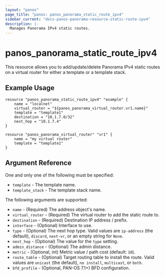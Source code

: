 ```yaml
---
layout: "panos"
page_title: "panos: panos_panorama_static_route_ipv4"
sidebar_current: "docs-panos-panorama-resource-static-route-ipv4"
description: |-
  Manages Panorama IPv4 static routes.
---
```


# panos_panorama_static_route_ipv4

This resource allows you to add/update/delete Panorama IPv4 static routes on a
virtual router for either a template or a template stack.

## Example Usage

```hcl
resource "panos_panorama_static_route_ipv4" "example" {
    name = "localnet"
    virtual_router = "${panos_panorama_virtual_router.vr1.name}"
    template = "template1"
    destination = "10.1.7.0/32"
    next_hop = "10.1.7.4"
}

resource "panos_panorama_virtual_router" "vr1" {
    name = "my virtual router"
    template = "template1"
}
```

## Argument Reference

One and only one of the following must be specified:

* `template` - The template name.
* `template_stack` - The template stack name.

The following arguments are supported:

* `name` - (Required) The address object's name.
* `virtual_router` - (Required) The virtual router to add the static
  route to.
* `destination` - (Required) Destination IP address / prefix.
* `interface` - (Optional) Interface to use.
* `type` - (Optional) The next hop type.  Valid values are `ip-address` (the
  default), `discard`, `next-vr`, or an empty string for `None`.
* `next_hop` - (Optional) The value for the `type` setting.
* `admin_distance` - (Optional) The admin distance.
* `metric` - (Optional, int) Metric value / path cost (default: `10`).
* `route_table` - (Optional) Target routing table to install the route.  Valid
  values are `unicast` (the default), `no install`, `multicast`, or `both`.
* `bfd_profile` - (Optional, PAN-OS 7.1+) BFD configuration.
